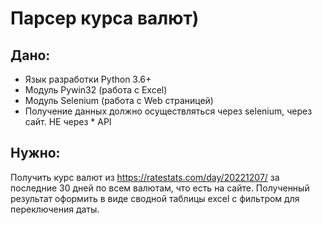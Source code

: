 # Парсер курса валют)

## Дано:
* Язык разработки Python 3.6+
* Модуль Pywin32 (работа с Excel)
* Модуль Selenium (работа с Web страницей)
* Получение данных должно осуществляться через selenium, через сайт. НЕ через * API

## Нужно: 
Получить курс валют из https://ratestats.com/day/20221207/  за последние 30 дней по всем валютам, что есть на сайте.
Полученный результат оформить в виде сводной таблицы excel с фильтром для переключения даты. 
